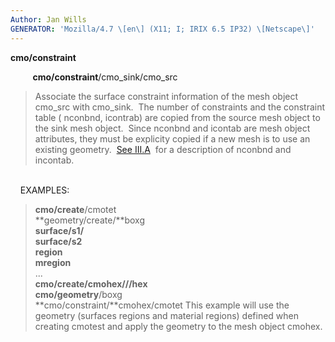 ```yaml
---
Author: Jan Wills
GENERATOR: 'Mozilla/4.7 \[en\] (X11; I; IRIX 6.5 IP32) \[Netscape\]'
---
```


**cmo/constraint**

         **cmo/constraint**/cmo\_sink/cmo\_src

> Associate the surface constraint information of the mesh object
> cmo\_src with cmo\_sink.  The number of constraints and the constraint
> table ( nconbnd, icontrab) are copied from the source mesh object to
> the sink mesh object.  Since nconbnd and icontab are mesh object
> attributes, they must be explicity copied if a new mesh is to use an
> existing geometry.  [See III.A](../../meshobject.html)  for a
> description of nconbnd and incontab.

\
    EXAMPLES:

> **cmo/create**/cmotet\
> **geometry/create/**boxg\
> **surface/s1/**\
> **surface/s2**\
> **region**\
> **mregion**\
> ...\
> **cmo/create/**cmohex**///hex**\
> **cmo/geometry**/boxg\
> **cmo/constraint/**cmohex/cmotet
> This example will use the geometry (surfaces regions and material
> regions) defined when creating cmotest and apply the geometry to the
> mesh object cmohex.
